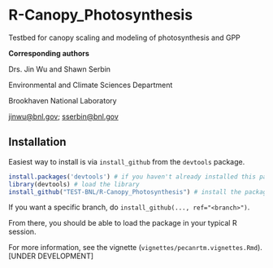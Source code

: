 # R-Canopy_Photosynthesis
Testbed for canopy scaling and modeling of photosynthesis and GPP 

**Corresponding authors**

Drs. Jin Wu and Shawn Serbin

Environmental and Climate Sciences Department

Brookhaven National Laboratory

jinwu@bnl.gov;  sserbin@bnl.gov

## Installation
Easiest way to install is via `install_github` from the `devtools` package.

```R
install.packages('devtools') # if you haven't already installed this package and dependencies
library(devtools) # load the library
install_github("TEST-BNL/R-Canopy_Photosynthesis") # install the package from GitHub
```

If you want a specific branch, do `install_github(..., ref="<branch>")`.

From there, you should be able to load the package in your typical R session.


For more information, see the vignette (`vignettes/pecanrtm.vignettes.Rmd`). [UNDER DEVELOPMENT]
